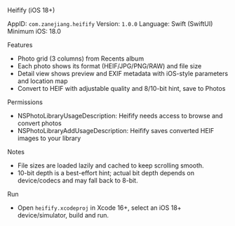 Heifify (iOS 18+)

AppID: `com.zanejiang.heifify`
Version: `1.0.0`
Language: Swift (SwiftUI)
Minimum iOS: 18.0

Features
 - Photo grid (3 columns) from Recents album
 - Each photo shows its format (HEIF/JPG/PNG/RAW) and file size
 - Detail view shows preview and EXIF metadata with iOS-style parameters and location map
 - Convert to HEIF with adjustable quality and 8/10-bit hint, save to Photos

Permissions
- NSPhotoLibraryUsageDescription: Heifify needs access to browse and convert photos
- NSPhotoLibraryAddUsageDescription: Heifify saves converted HEIF images to your library

Notes
- File sizes are loaded lazily and cached to keep scrolling smooth.
- 10-bit depth is a best-effort hint; actual bit depth depends on device/codecs and may fall back to 8-bit.

Run
- Open `heifify.xcodeproj` in Xcode 16+, select an iOS 18+ device/simulator, build and run.

